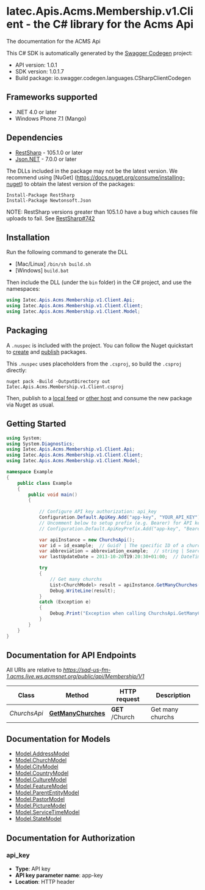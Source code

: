 # Iatec.Apis.Acms.Membership.v1.Client - the C# library for the Acms Api

The documentation for the ACMS Api

This C# SDK is automatically generated by the [Swagger Codegen](https://github.com/swagger-api/swagger-codegen) project:

- API version: 1.0.1
- SDK version: 1.0.1.7
- Build package: io.swagger.codegen.languages.CSharpClientCodegen

<a name="frameworks-supported"></a>
## Frameworks supported
- .NET 4.0 or later
- Windows Phone 7.1 (Mango)

<a name="dependencies"></a>
## Dependencies
- [RestSharp](https://www.nuget.org/packages/RestSharp) - 105.1.0 or later
- [Json.NET](https://www.nuget.org/packages/Newtonsoft.Json/) - 7.0.0 or later

The DLLs included in the package may not be the latest version. We recommend using [NuGet] (https://docs.nuget.org/consume/installing-nuget) to obtain the latest version of the packages:
```
Install-Package RestSharp
Install-Package Newtonsoft.Json
```

NOTE: RestSharp versions greater than 105.1.0 have a bug which causes file uploads to fail. See [RestSharp#742](https://github.com/restsharp/RestSharp/issues/742)

<a name="installation"></a>
## Installation
Run the following command to generate the DLL
- [Mac/Linux] `/bin/sh build.sh`
- [Windows] `build.bat`

Then include the DLL (under the `bin` folder) in the C# project, and use the namespaces:
```csharp
using Iatec.Apis.Acms.Membership.v1.Client.Api;
using Iatec.Apis.Acms.Membership.v1.Client.Client;
using Iatec.Apis.Acms.Membership.v1.Client.Model;
```

<a name="packaging"></a>
## Packaging

A `.nuspec` is included with the project. You can follow the Nuget quickstart to [create](https://docs.microsoft.com/en-us/nuget/quickstart/create-and-publish-a-package#create-the-package) and [publish](https://docs.microsoft.com/en-us/nuget/quickstart/create-and-publish-a-package#publish-the-package) packages.

This `.nuspec` uses placeholders from the `.csproj`, so build the `.csproj` directly:

```
nuget pack -Build -OutputDirectory out Iatec.Apis.Acms.Membership.v1.Client.csproj
```

Then, publish to a [local feed](https://docs.microsoft.com/en-us/nuget/hosting-packages/local-feeds) or [other host](https://docs.microsoft.com/en-us/nuget/hosting-packages/overview) and consume the new package via Nuget as usual.

<a name="getting-started"></a>
## Getting Started

```csharp
using System;
using System.Diagnostics;
using Iatec.Apis.Acms.Membership.v1.Client.Api;
using Iatec.Apis.Acms.Membership.v1.Client.Client;
using Iatec.Apis.Acms.Membership.v1.Client.Model;

namespace Example
{
    public class Example
    {
        public void main()
        {
            
            // Configure API key authorization: api_key
            Configuration.Default.ApiKey.Add("app-key", "YOUR_API_KEY");
            // Uncomment below to setup prefix (e.g. Bearer) for API key, if needed
            // Configuration.Default.ApiKeyPrefix.Add("app-key", "Bearer");

            var apiInstance = new ChurchsApi();
            var id = id_example;  // Guid? | The specific ID of a church. Do not provide when providing an abbreviation. (optional) 
            var abbreviation = abbreviation_example;  // string | Search by this abbreviation. Do not provide when providing an id. (optional) 
            var lastUpdateDate = 2013-10-20T19:20:30+01:00;  // DateTime? | Filter by the date of the last update. Only filters when abbreviation is provided. (optional) 

            try
            {
                // Get many churchs
                List<ChurchModel> result = apiInstance.GetManyChurches(id, abbreviation, lastUpdateDate);
                Debug.WriteLine(result);
            }
            catch (Exception e)
            {
                Debug.Print("Exception when calling ChurchsApi.GetManyChurches: " + e.Message );
            }
        }
    }
}
```

<a name="documentation-for-api-endpoints"></a>
## Documentation for API Endpoints

All URIs are relative to *https://sad-us-fm-1.acms.live.ws.acmsnet.org/public/api/Membership/V1*

Class | Method | HTTP request | Description
------------ | ------------- | ------------- | -------------
*ChurchsApi* | [**GetManyChurches**](docs/ChurchsApi.md#getmanychurches) | **GET** /Church | Get many churchs


<a name="documentation-for-models"></a>
## Documentation for Models

 - [Model.AddressModel](docs/AddressModel.md)
 - [Model.ChurchModel](docs/ChurchModel.md)
 - [Model.CityModel](docs/CityModel.md)
 - [Model.CountryModel](docs/CountryModel.md)
 - [Model.CultureModel](docs/CultureModel.md)
 - [Model.FeatureModel](docs/FeatureModel.md)
 - [Model.ParentEntityModel](docs/ParentEntityModel.md)
 - [Model.PastorModel](docs/PastorModel.md)
 - [Model.PictureModel](docs/PictureModel.md)
 - [Model.ServiceTimeModel](docs/ServiceTimeModel.md)
 - [Model.StateModel](docs/StateModel.md)


<a name="documentation-for-authorization"></a>
## Documentation for Authorization

<a name="api_key"></a>
### api_key

- **Type**: API key
- **API key parameter name**: app-key
- **Location**: HTTP header


